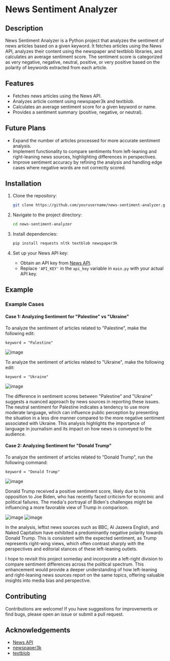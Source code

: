 # News Sentiment Analyzer

## Description

News Sentiment Analyzer is a Python project that analyzes the sentiment of news articles based on a given keyword. It fetches articles using the News API, analyzes their content using the newspaper and textblob libraries, and calculates an average sentiment score. The sentiment score is categorized as very negative, negative, neutral, positive, or very positive based on the polarity of keywords extracted from each article.

## Features

- Fetches news articles using the News API.
- Analyzes article content using newspaper3k and textblob.
- Calculates an average sentiment score for a given keyword or name.
- Provides a sentiment summary (positive, negative, or neutral).

## Future Plans

- Expand the number of articles processed for more accurate sentiment analysis.
- Implement functionality to compare sentiments from left-leaning and right-leaning news sources, highlighting differences in perspectives.
- Improve sentiment accuracy by refining the analysis and handling edge cases where negative words are not correctly scored.

## Installation

1. Clone the repository:
   ```sh
   git clone https://github.com/yourusername/news-sentiment-analyzer.git
   ```

2. Navigate to the project directory:
   ```sh
   cd news-sentiment-analyzer
   ```

3. Install dependencies:
   ```sh
   pip install requests nltk textblob newspaper3k
   ```

4. Set up your News API key:
   - Obtain an API key from [News API](https://newsapi.org/).
   - Replace `'API_KEY'` in the `api_key` variable in `main.py` with your actual API key.

## Example

### Example Cases

#### Case 1: Analyzing Sentiment for "Palestine" vs "Ukraine"

To analyze the sentiment of articles related to "Palestine", make the following edit:

```
keyword = "Palestine"
```

![image](https://github.com/molarmuaz/News-Sentiment-Analyzer/assets/112881407/707b6c80-2ec0-4dd1-a02f-c2f6c36a0312)


To analyze the sentiment of articles related to "Ukraine", make the following edit:

```
keyword = "Ukraine"
```

![image](https://github.com/molarmuaz/News-Sentiment-Analyzer/assets/112881407/67a4e86a-074c-4e5a-a731-a8c26c758d70)

The difference in sentiment scores between "Palestine" and "Ukraine" suggests a nuanced approach by news sources in reporting these issues. The neutral sentiment for Palestine indicates a tendency to use more moderate language, which can influence public perception by presenting the situation in a less dire manner compared to the more negative sentiment associated with Ukraine. This analysis highlights the importance of language in journalism and its impact on how news is conveyed to the audience.

#### Case 2: Analyzing Sentiment for "Donald Trump"

To analyze the sentiment of articles related to "Donald Trump", run the following command:

```
keyword = "Donald Trump"
```
![image](https://github.com/molarmuaz/News-Sentiment-Analyzer/assets/112881407/ba4ba048-39a5-4616-a5e3-17e6fd45a7db)

Donald Trump received a positive sentiment score, likely due to his opposition to Joe Biden, who has recently faced criticism for economic and political failures. The media's portrayal of Biden's challenges might be influencing a more favorable view of Trump in comparison.

![image](https://github.com/molarmuaz/News-Sentiment-Analyzer/assets/112881407/47034bd3-1127-4f80-ab6b-813face06f95)
![image](https://github.com/molarmuaz/News-Sentiment-Analyzer/assets/112881407/ef0e1b5b-61bc-4e6f-a85a-557b4b6c2762)

In the analysis, leftist news sources such as BBC, Al Jazeera English, and Naked Capitalism have exhibited a predominantly negative polarity towards Donald Trump. This is consistent with the expected sentiment, as Trump represents right-wing views, which often contrast sharply with the perspectives and editorial stances of these left-leaning outlets.

I hope to revisit this project someday and incorporate a left-right division to compare sentiment differences across the political spectrum. This enhancement would provide a deeper understanding of how left-leaning and right-leaning news sources report on the same topics, offering valuable insights into media bias and perspective.

## Contributing

Contributions are welcome! If you have suggestions for improvements or find bugs, please open an issue or submit a pull request.

## Acknowledgements

- [News API](https://newsapi.org/)
- [newspaper3k](https://newspaper.readthedocs.io/en/latest/)
- [textblob](https://textblob.readthedocs.io/en/dev/)
